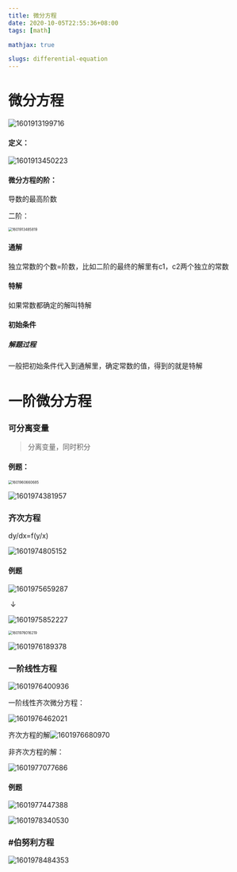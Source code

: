 ```yaml
---
title: 微分方程
date: 2020-10-05T22:55:36+08:00
tags: [math]

mathjax: true

slugs: differential-equation
---
```


# 微分方程

![1601913199716](https://cdn.kayleh.top/gh/kayleh/cdn2/微分方程/1601913199716.png)

#### 定义：

![1601913450223](https://cdn.kayleh.top/gh/kayleh/cdn2/微分方程/1601913450223.png)

#### 微分方程的阶：

导数的最高阶数

二阶：

<img src="https://cdn.kayleh.top/gh/kayleh/cdn2/微分方程/1601913485819.png" alt="1601913485819" style="zoom:50%;" />

#### 通解

独立常数的个数=阶数，比如二阶的最终的解里有c1，c2两个独立的常数

#### 特解

如果常数都确定的解叫特解

#### 初始条件



##### 解题过程

一般把初始条件代入到通解里，确定常数的值，得到的就是特解

# 一阶微分方程

### 可分离变量

> 分离变量，同时积分

#### 例题：

<img src="https://cdn.kayleh.top/gh/kayleh/cdn2/微分方程/1601960660685.png" alt="1601960660685" style="zoom:50%;" />

![1601974381957](https://cdn.kayleh.top/gh/kayleh/cdn2/微分方程/1601974381957.png)

### 齐次方程

dy/dx=f(y/x)

![1601974805152](https://cdn.kayleh.top/gh/kayleh/cdn2/微分方程/1601974805152.png)

#### 例题

![1601975659287](https://cdn.kayleh.top/gh/kayleh/cdn2/微分方程/1601975659287.png)

​                                                                                         ↓

![1601975852227](https://cdn.kayleh.top/gh/kayleh/cdn2/微分方程/1601975852227.png)

<img src="https://cdn.kayleh.top/gh/kayleh/cdn2/微分方程/1601976016219.png" alt="1601976016219" style="zoom:50%;" />

![1601976189378](https://cdn.kayleh.top/gh/kayleh/cdn2/微分方程/1601976189378.png)

### 一阶线性方程

![1601976400936](https://cdn.kayleh.top/gh/kayleh/cdn2/微分方程/1601976400936.png)

一阶线性齐次微分方程：

![1601976462021](https://cdn.kayleh.top/gh/kayleh/cdn2/微分方程/1601976462021.png)

齐次方程的解![1601976680970](https://cdn.kayleh.top/gh/kayleh/cdn2/微分方程/1601976680970.png)

非齐次方程的解：

![1601977077686](https://cdn.kayleh.top/gh/kayleh/cdn2/微分方程/1601977077686.png)

#### 例题

![1601977447388](https://cdn.kayleh.top/gh/kayleh/cdn2/微分方程/1601977447388.png)

![1601978340530](https://cdn.kayleh.top/gh/kayleh/cdn2/微分方程/1601978340530.png)

### #伯努利方程

![1601978484353](https://cdn.kayleh.top/gh/kayleh/cdn2/微分方程/1601978484353.png)


